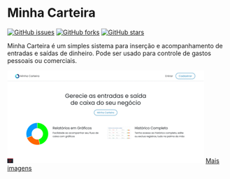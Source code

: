 # Minha Carteira


[![GitHub issues](https://img.shields.io/github/issues/henrik-phs/minha-carteira)](https://github.com/henrik-phs/minha-carteira/issues)
[![GitHub forks](https://img.shields.io/github/forks/henrik-phs/minha-carteira)](https://github.com/henrik-phs/minha-carteira/network)
[![GitHub stars](https://img.shields.io/github/stars/henrik-phs/minha-carteira)](https://github.com/henrik-phs/minha-carteira/stargazers)

Minha Carteira é um simples sistema para inserção e acompanhamento de entradas e saídas de dinheiro. Pode ser usado para controle de gastos pessoais ou comerciais.

<img src="public/imgs/screenshots/screenshots.gif"/>
<a href="public/imgs/screenshots/">Mais imagens</a>
